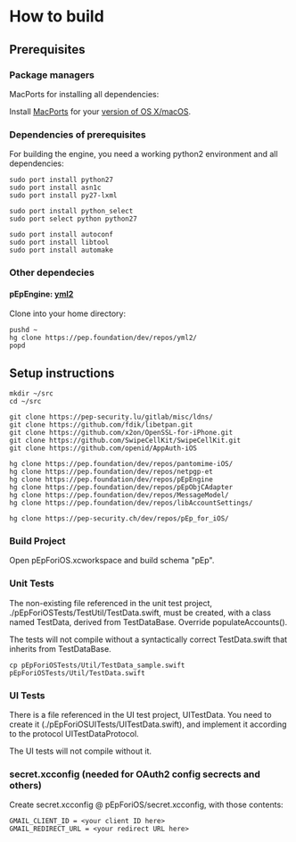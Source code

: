# How to build

## Prerequisites

### Package managers

MacPorts for installing all dependencies:

Install [MacPorts](https://www.macports.org/) for your
[version of OS X/macOS](https://www.macports.org/install.php).

### Dependencies of prerequisites

For building the engine, you need a working python2 environment
and all dependencies:

```
sudo port install python27
sudo port install asn1c
sudo port install py27-lxml

sudo port install python_select
sudo port select python python27

sudo port install autoconf
sudo port install libtool
sudo port install automake
```

### Other dependecies

#### pEpEngine: [yml2](https://fdik.org/yml/toolchain)

Clone into your home directory:

```
pushd ~
hg clone https://pep.foundation/dev/repos/yml2/
popd
```

## Setup instructions

```
mkdir ~/src
cd ~/src

git clone https://pep-security.lu/gitlab/misc/ldns/
git clone https://github.com/fdik/libetpan.git
git clone https://github.com/x2on/OpenSSL-for-iPhone.git
git clone https://github.com/SwipeCellKit/SwipeCellKit.git
git clone https://github.com/openid/AppAuth-iOS

hg clone https://pep.foundation/dev/repos/pantomime-iOS/
hg clone https://pep.foundation/dev/repos/netpgp-et
hg clone https://pep.foundation/dev/repos/pEpEngine
hg clone https://pep.foundation/dev/repos/pEpObjCAdapter
hg clone https://pep.foundation/dev/repos/MessageModel/
hg clone https://pep.foundation/dev/repos/libAccountSettings/

hg clone https://pep-security.ch/dev/repos/pEp_for_iOS/
```

### Build Project

Open pEpForiOS.xcworkspace and build schema "pEp".

### Unit Tests

The non-existing file referenced in the unit test project, ./pEpForiOSTests/TestUtil/TestData.swift, must be
created, with a class named TestData, derived from TestDataBase. Override populateAccounts().

The tests will not compile without a syntactically correct TestData.swift that inherits from TestDataBase.

```
cp pEpForiOSTests/Util/TestData_sample.swift pEpForiOSTests/Util/TestData.swift
```

### UI Tests

There is a file referenced in the UI test project, UITestData. You need to create it
(./pEpForiOSUITests/UITestData.swift), and implement it according to the protocol UITestDataProtocol.

The UI tests will not compile without it.

### secret.xcconfig (needed for OAuth2 config secrects and others)

Create secret.xcconfig @ pEpForiOS/secret.xcconfig, with those contents:

```
GMAIL_CLIENT_ID = <your client ID here>
GMAIL_REDIRECT_URL = <your redirect URL here>
```
